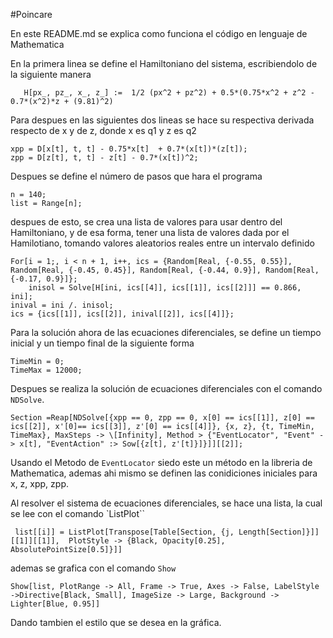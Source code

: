 #Poincare

En este README.md se explica como funciona el código en lenguaje de Mathematica

En la primera linea se define el Hamiltoniano del sistema, escribiendolo de la siguiente manera

    
       H[px_, pz_, x_, z_] :=  1/2 (px^2 + pz^2) + 0.5*(0.75*x^2 + z^2 - 0.7*(x^2)*z + (9.81)^2)
    

Para despues en las siguientes dos lineas se hace su respectiva derivada respecto de x y de z, donde x es q1 y z es q2


    xpp = D[x[t], t, t] - 0.75*x[t]  + 0.7*(x[t])*(z[t]);
    zpp = D[z[t], t, t] - z[t] - 0.7*(x[t])^2;
    

Despues se define el número de pasos que hara el programa


    n = 140;
    list = Range[n];
    

despues de esto, se crea una lista de valores para usar dentro del Hamiltoniano, y de esa forma, tener una lista de valores dada por el Hamilotiano, tomando valores aleatorios reales entre un intervalo definido

    For[i = 1;, i < n + 1, i++, ics = {Random[Real, {-0.55, 0.55}], Random[Real, {-0.45, 0.45}], Random[Real, {-0.44, 0.9}], Random[Real, {-0.17, 0.9}]};
        inisol = Solve[H[ini, ics[[4]], ics[[1]], ics[[2]]] == 0.866, ini];
    inival = ini /. inisol;
	ics = {ics[[1]], ics[[2]], inival[[2]], ics[[4]]};

Para la solución ahora de las ecuaciones diferenciales, se define un tiempo inicial y un tiempo final de la siguiente forma

    TimeMin = 0;
    TimeMax = 12000;
    


Despues se realiza la solución de ecuaciones diferenciales con el comando `NDSolve`.

    Section =Reap[NDSolve[{xpp == 0, zpp == 0, x[0] == ics[[1]], z[0] == ics[[2]], x'[0]== ics[[3]], z'[0] == ics[[4]]}, {x, z}, {t, TimeMin, TimeMax}, MaxSteps -> \[Infinity], Method > {"EventLocator", "Event" -> x[t], "EventAction" :> Sow[{z[t], z'[t]}]}]][[2]];
	
Usando el Metodo de `EventLocator` siedo este un método en la libreria de Mathematica, ademas ahi mismo se definen las conidiciones iniciales para x, z, xpp, zpp. 

Al resolver el sistema de ecuaciones diferenciales, se hace una lista, la cual se lee con el comando `ListPlot``

     list[[i]] = ListPlot[Transpose[Table[Section, {j, Length[Section]}]][[1]][[1]],  PlotStyle -> {Black, Opacity[0.25], AbsolutePointSize[0.5]}]]
	 

ademas se grafica con el comando `Show`

    Show[list, PlotRange -> All, Frame -> True, Axes -> False, LabelStyle ->Directive[Black, Small], ImageSize -> Large, Background -> Lighter[Blue, 0.95]]

Dando tambien el estilo que se desea en la gráfica.
